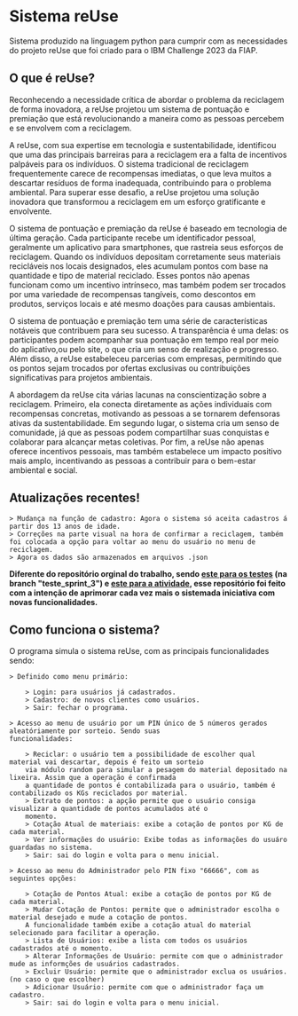 # Sistema  reUse
Sistema produzido na linguagem python para cumprir com as necessidades do projeto reUse que foi criado para o IBM Challenge 2023 da FIAP.

## O que é reUse?

Reconhecendo a necessidade crítica de abordar o problema da reciclagem de forma inovadora, a reUse projetou um sistema de pontuação e premiação que está revolucionando a maneira como as pessoas percebem e se envolvem com a reciclagem.

A reUse, com sua expertise em tecnologia e sustentabilidade, identificou que uma das principais barreiras para a reciclagem era a falta de incentivos palpáveis para os indivíduos. O sistema tradicional de reciclagem frequentemente carece de recompensas imediatas, o que leva muitos a descartar resíduos de forma inadequada, contribuindo para o problema ambiental. Para superar esse desafio, a reUse projetou uma solução inovadora que transformou a reciclagem em um esforço gratificante e envolvente.

O sistema de pontuação e premiação da reUse é baseado em tecnologia de última geração. Cada participante recebe um identificador pessoal, geralmente um aplicativo para smartphones, que rastreia seus esforços de reciclagem. Quando os indivíduos depositam corretamente seus materiais recicláveis ​​nos locais designados, eles acumulam pontos com base na quantidade e tipo de material reciclado. Esses pontos não apenas funcionam como um incentivo intrínseco, mas também podem ser trocados por uma variedade de recompensas tangíveis, como descontos em produtos, serviços locais e até mesmo doações para causas ambientais.

O sistema de pontuação e premiação tem uma série de características notáveis que contribuem para seu sucesso. A transparência é uma delas: os participantes podem acompanhar sua pontuação em tempo real por meio do aplicativo,ou pelo site, o que cria um senso de realização e progresso. Além disso, a reUse estabeleceu parcerias com empresas, permitindo que os pontos sejam trocados por ofertas exclusivas ou contribuições significativas para projetos ambientais.

A abordagem da reUse cita várias lacunas na conscientização sobre a reciclagem. Primeiro, ela conecta diretamente as ações individuais com recompensas concretas, motivando as pessoas a se tornarem defensoras ativas da sustentabilidade. Em segundo lugar, o sistema cria um senso de comunidade, já que as pessoas podem compartilhar suas conquistas e colaborar para alcançar metas coletivas. Por fim, a reUse não apenas oferece incentivos pessoais, mas também estabelece um impacto positivo mais amplo, incentivando as pessoas a contribuir para o bem-estar ambiental e social.

## Atualizações recentes!

    > Mudança na função de cadastro: Agora o sistema só aceita cadastros á partir dos 13 anos de idade.
    > Correções na parte visual na hora de confirmar a reciclagem, também foi colocada a opção para voltar ao menu do usuário no menu de reciclagem.
    > Agora os dados são armazenados em arquivos .json

**Diferente do repositório orginal do trabalho, sendo [este para os testes](https://github.com/victoriafpizza/sprintpython2) (na branch "teste_sprint_3") e [este para a atividade](https://github.com/emnuelle/ibm-challenge-sprint3-ctwp), esse repositório foi feito com a intenção de aprimorar cada vez mais o sistemada iniciativa com novas funcionalidades.** 


## Como funciona o sistema? 

 O programa simula o sistema reUse, com as principais funcionalidades sendo:

    > Definido como menu primário:

        > Login: para usuários já cadastrados.
        > Cadastro: de novos clientes como usuários.
        > Sair: fechar o programa.

    > Acesso ao menu de usuário por um PIN único de 5 números gerados aleatóriamente por sorteio. Sendo suas
    funcionalidades:

        > Reciclar: o usuário tem a possibilidade de escolher qual material vai descartar, depois é feito um sorteio
        via módulo random para simular a pesagem do material depositado na lixeira. Assim que a operação é confirmada
        a quantidade de pontos é contabilizada para o usuário, também é contabilizado os KGs reciclados por material.
        > Extrato de pontos: a apção permite que o usuário consiga visualizar a quantidade de pontos acumulados até o
        momento.
        > Cotação Atual de materiais: exibe a cotação de pontos por KG de cada material.
        > Ver informações do usuário: Exibe todas as informações do usuáro guardadas no sistema.
        > Sair: sai do login e volta para o menu inicial.

    > Acesso ao menu do Administrador pelo PIN fixo "66666", com as seguintes opções:

        > Cotação de Pontos Atual: exibe a cotação de pontos por KG de cada material.
        > Mudar Cotação de Pontos: permite que o administrador escolha o material desejado e mude a cotação de pontos.
        A funcionalidade também exibe a cotação atual do material selecionado para facilitar a operação.
        > Lista de Usuários: exibe a lista com todos os usuários cadastrados até o momento.
        > Alterar Informações de Usuário: permite com que o administrador mude as informções de usuários cadastrados.
        > Excluir Usuário: permite que o administrador exclua os usuários. (no caso o que escolher)
        > Adicionar Usuário: permite com que o administrador faça um cadastro.
        > Sair: sai do login e volta para o menu inicial.
